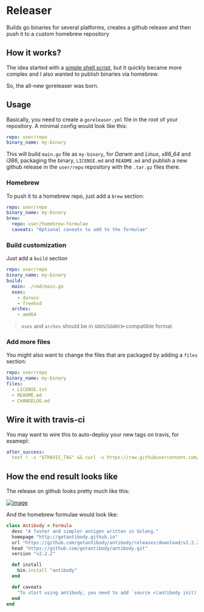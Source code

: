 # Releaser

Builds go binaries for several platforms, creates a github release and then
push it to a custom homebrew repository

## How it works?

The idea started with a [simple shell script](https://github.com/goreleaser/old-go-releaser),
but it quickly became more complex and I also wanted to publish binaries via
homebrew.

So, the all-new goreleaser was born.

## Usage

Basically, you need to create a `goreleaser.yml` file in the root of your
repository. A minimal config would look like this:

```yaml
repo: user/repo
binary_name: my-binary
```

This will build `main.go` file as `my-binary`, for _Darwin_ and _Linux_,
_x86_64_ and _i386_, packaging the binary, `LICENSE.md` and `README.md`
and publish a new github release in the `user/repo` repository with
the `.tar.gz` files there.

### Homebrew

To push it to a homebrew repo, just add a `brew` section:

```yaml
repo: user/repo
binary_name: my-binary
brew:
  repo: user/homebrew-formulae
  caveats: "Optional caveats to add to the formulae"
```

### Build customization

Just add a `build` section

```yaml
repo: user/repo
binary_name: my-binary
build:
  main: ./cmd/main.go
  oses:
    - darwin
    - freebsd
  arches:
    - amd64
```

> `oses` and `arches` should be in `GOOS`/`GOARCH`-compatible format.

### Add more files

You might also want to change the files that are packaged by adding a `files`
section:

```yaml
repo: user/repo
binary_name: my-binary
files:
  - LICENSE.txt
  - README.md
  - CHANGELOG.md
```

## Wire it with travis-ci

You may want to wire this to auto-deploy your new tags on travis, for examepl:

```yaml
after_success:
  test ! -z "$TRAVIS_TAG" && curl -s https://raw.githubusercontent.com/goreleaser/get/master/latest | bash
```

## How the end result looks like

The release on github looks pretty much like this:

[![image](https://cloud.githubusercontent.com/assets/245435/21547473/6a486bc2-cdcd-11e6-8d40-7a5ff9442ace.png)](https://github.com/getantibody/antibody/releases/tag/v2.2.2)

And the homebrew formulae would look like:

```rb
class Antibody < Formula
  desc "A faster and simpler antigen written in Golang."
  homepage "http://getantibody.github.io"
  url "https://github.com/getantibody/antibody/releases/download/v2.2.2/antibody_#{%x(uname -s).gsub(/\n/, '')}_#{%x(uname -m).gsub(/\n/, '')}.tar.gz"
  head "https://github.com/getantibody/antibody.git"
  version "v2.2.2"

  def install
    bin.install "antibody"
  end

  def caveats
    "To start using antibody, you need to add `source <(antibody init)` to your `~/.zshrc`."
  end
end
```
